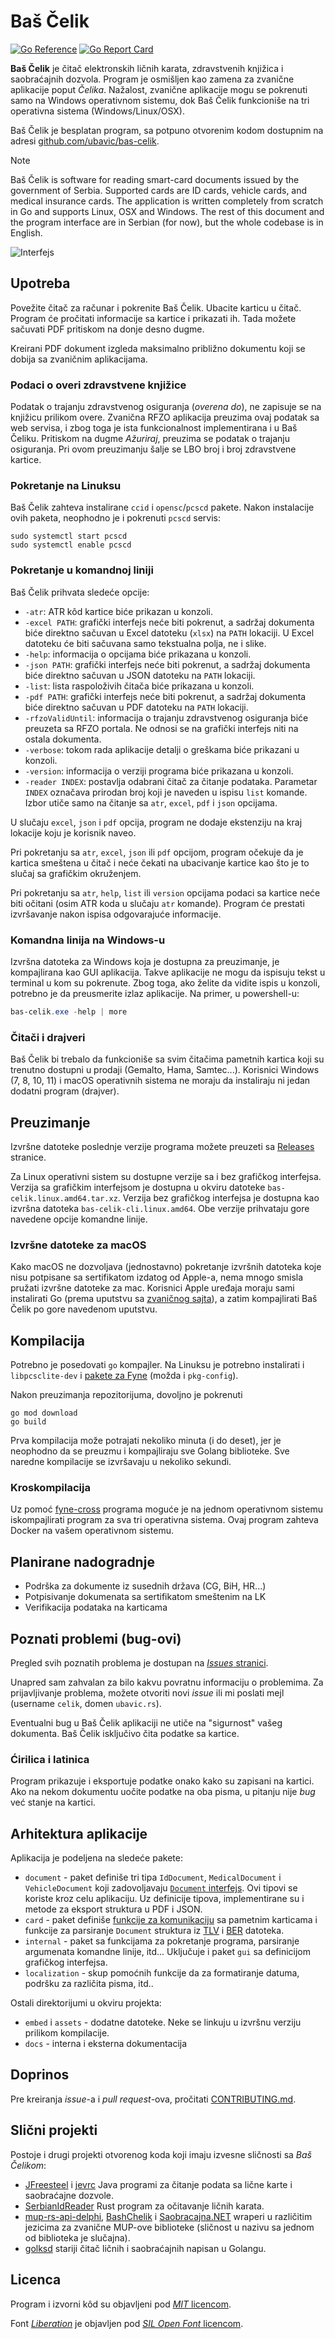 # Baš Čelik

[![Go Reference](https://pkg.go.dev/badge/github.com/ubavic/bas-celik.svg)](https://pkg.go.dev/github.com/ubavic/bas-celik) [![Go Report Card](https://goreportcard.com/badge/github.com/ubavic/bas-celik)](https://goreportcard.com/report/github.com/ubavic/bas-celik)

**Baš Čelik** je čitač elektronskih ličnih karata, zdravstvenih knjižica i saobraćajnih dozvola. Program je osmišljen kao zamena za zvanične aplikacije poput *Čelika*. Nažalost, zvanične aplikacije mogu se pokrenuti samo na Windows operativnom sistemu, dok Baš Čelik funkcioniše na tri operativna sistema (Windows/Linux/OSX).

Baš Čelik je besplatan program, sa potpuno otvorenim kodom dostupnim na adresi [github.com/ubavic/bas-celik](https://github.com/ubavic/bas-celik).

> [!NOTE]
> Baš Čelik is software for reading smart-card documents issued by the government of Serbia. Supported cards are ID cards, vehicle cards, and medical insurance cards. The application is written completely from scratch in Go and supports Linux, OSX and Windows. 
> The rest of this document and the program interface are in Serbian (for now), but the whole codebase is in English.

![Interfejs](assets/ui.png)

## Upotreba

Povežite čitač za računar i pokrenite Baš Čelik. Ubacite karticu u čitač. Program će pročitati informacije sa kartice i prikazati ih. Tada možete sačuvati PDF pritiskom na donje desno dugme.

Kreirani PDF dokument izgleda maksimalno približno dokumentu koji se dobija sa zvaničnim aplikacijama.

### Podaci o overi zdravstvene knjižice

Podatak o trajanju zdravstvenog osiguranja (*overena do*), ne zapisuje se na knjižicu prilikom overe. Zvanična RFZO aplikacija preuzima ovaj podatak sa web servisa, i zbog toga je ista funkcionalnost implementirana i u Baš Čeliku. Pritiskom na dugme *Ažuriraj*, preuzima se podatak o trajanju osiguranja. Pri ovom preuzimanju šalje se LBO broj i broj zdravstvene kartice.

### Pokretanje na Linuksu

Baš Čelik zahteva instalirane `ccid` i `opensc`/`pcscd` pakete. Nakon instalacije ovih paketa, neophodno je i pokrenuti `pcscd` servis:

```
sudo systemctl start pcscd
sudo systemctl enable pcscd
```

### Pokretanje u komandnoj liniji

Baš Čelik prihvata sledeće opcije:
 
 + `-atr`: ATR kôd kartice biće prikazan u konzoli. 
 + `-excel PATH`: grafički interfejs neće biti pokrenut, a sadržaj dokumenta biće direktno sačuvan u Excel datoteku (`xlsx`) na `PATH` lokaciji. U Excel datoteku će biti sačuvana samo tekstualna polja, ne i slike.
 + `-help`: informacija o opcijama biće prikazana u konzoli.
 + `-json PATH`: grafički interfejs neće biti pokrenut, a sadržaj dokumenta biće direktno sačuvan u JSON datoteku na `PATH` lokaciji.
 + `-list`: lista raspoloživih čitača biće prikazana u konzoli.
 + `-pdf PATH`: grafički interfejs neće biti pokrenut, a sadržaj dokumenta biće direktno sačuvan u PDF datoteku na `PATH` lokaciji.
 + `-rfzoValidUntil`: informacija o trajanju zdravstvenog osiguranja biće preuzeta sa RFZO portala. Ne odnosi se na grafički interfejs niti na ostala dokumenta.
 + `-verbose`: tokom rada aplikacije detalji o greškama biće prikazani u konzoli.
 + `-version`: informacija o verziji programa biće prikazana u konzoli.
 + `-reader INDEX`: postavlja odabrani čitač za čitanje podataka. Parametar `INDEX` označava prirodan broj koji je naveden u ispisu `list` komande. Izbor utiče samo na čitanje sa `atr`, `excel`, `pdf` i `json` opcijama.

U slučaju `excel`, `json` i `pdf` opcija, program ne dodaje ekstenziju na kraj lokacije koju je korisnik naveo.

Pri pokretanju sa `atr`, `excel`, `json` ili `pdf` opcijom, program očekuje da je kartica smeštena u čitač i neće čekati na ubacivanje kartice kao što je to slučaj sa grafičkim okruženjem.

Pri pokretanju sa `atr`, `help`, `list` ili `version` opcijama podaci sa kartice neće biti očitani (osim ATR koda u slučaju `atr` komande). Program će prestati izvršavanje nakon ispisa odgovarajuće informacije.

### Komandna linija na Windows-u

Izvršna datoteka za Windows koja je dostupna za preuzimanje, je kompajlirana kao GUI aplikacija. Takve aplikacije ne mogu da ispisuju tekst u terminal u kom su pokrenute. Zbog toga, ako želite da vidite ispis u konzoli, potrebno je da preusmerite izlaz aplikacije. Na primer, u powershell-u:

```powershell
bas-celik.exe -help | more
```

### Čitači i drajveri

Baš Čelik bi trebalo da funkcioniše sa svim čitačima pametnih kartica koji su trenutno dostupni u prodaji (Gemalto, Hama, Samtec...). Korisnici Windows (7, 8, 10, 11) i macOS operativnih sistema ne moraju da instaliraju ni jedan dodatni program (drajver).

## Preuzimanje 

Izvršne datoteke poslednje verzije programa možete preuzeti sa [Releases](https://github.com/ubavic/bas-celik/releases) stranice.

Za Linux operativni sistem su dostupne verzije sa i bez grafičkog interfejsa. Verzija sa grafičkim interfejsom je dostupna u okviru datoteke `bas-celik.linux.amd64.tar.xz`. Verzija bez grafičkog interfejsa je dostupna kao izvršna datoteka `bas-celik-cli.linux.amd64`. Obe verzije prihvataju gore navedene opcije komandne linije.

### Izvršne datoteke za macOS

Kako macOS ne dozvoljava (jednostavno) pokretanje izvršnih datoteka koje nisu potpisane sa sertifikatom izdatog od Apple-a, nema mnogo smisla pružati izvršne datoteke za mac. Korisnici Apple uređaja moraju sami instalirati Go (prema uputstvu sa [zvaničnog sajta](https://go.dev/doc/install)), a zatim kompajlirati Baš Čelik po gore navedenom uputstvu.

## Kompilacija

Potrebno je posedovati `go` kompajler. Na Linuksu je potrebno instalirati i `libpcsclite-dev` i [pakete za Fyne](https://developer.fyne.io/started/#prerequisites) (možda i `pkg-config`).

Nakon preuzimanja repozitorijuma, dovoljno je pokrenuti

```
go mod download
go build
```

Prva kompilacija može potrajati nekoliko minuta (i do deset), jer je neophodno da se preuzmu i kompajliraju sve Golang biblioteke. Sve naredne kompilacije se izvršavaju u nekoliko sekundi.

### Kroskompilacija

Uz pomoć [fyne-cross](https://github.com/fyne-io/fyne-cross) programa moguće je na jednom operativnom sistemu iskompajlirati program za sva tri operativna sistema. Ovaj program zahteva Docker na vašem operativnom sistemu.

## Planirane nadogradnje

 + Podrška za dokumente iz susednih država (CG, BiH, HR...)
 + Potpisivanje dokumenata sa sertifikatom smeštenim na LK
 + Verifikacija podataka na karticama

## Poznati problemi (bug-ovi)

Pregled svih poznatih problema je dostupan na [*Issues* stranici](https://github.com/ubavic/bas-celik/issues).

Unapred sam zahvalan za bilo kakvu povratnu informaciju o problemima. Za prijavljivanje problema, možete otvoriti novi *issue* ili mi poslati mejl (username `celik`, domen `ubavic.rs`).

Eventualni bug u Baš Čelik aplikaciji ne utiče na "sigurnost" vašeg dokumenta. Baš Čelik isključivo čita podatke sa kartice.

### Ćirilica i latinica

Program prikazuje i eksportuje podatke onako kako su zapisani na kartici. Ako na nekom dokumentu uočite podatke na oba pisma, u pitanju nije *bug* već stanje na kartici.

## Arhitektura aplikacije

Aplikacija je podeljena na sledeće pakete:

 + `document` - paket definiše tri tipa `IdDocument`, `MedicalDocument` i `VehicleDocument` koji zadovoljavaju [`Document` interfejs](./document/document.go). Ovi tipovi se koriste kroz celu aplikaciju. Uz definicije tipova, implementirane su i metode za eksport struktura u PDF i JSON.
 + `card` - paket definiše [funkcije za komunikaciju](./card/card.go) sa pametnim karticama i funkcije za parsiranje `Document` struktura iz [TLV](./card/tlv/tlv.go) i [BER](./card/ber/ber.go) datoteka.
 + `internal` - paket sa funkcijama za pokretanje programa, parsiranje argumenata komandne linije, itd... Uključuje i paket `gui` sa definicijom grafičkog interfejsa.
 + `localization` - skup pomoćnih funkcije da za formatiranje datuma, podršku za različita pisma, itd..

Ostali direktorijumi u okviru projekta:
 + `embed` i `assets` - dodatne datoteke. Neke se linkuju u izvršnu verziju prilikom kompilacije.
 + `docs` - interna i eksterna dokumentacija

## Doprinos

Pre kreiranja *issue*-a i *pull request*-ova, pročitati [CONTRIBUTING.md](CONTRIBUTING.md).

## Slični projekti

Postoje i drugi projekti otvorenog koda koji imaju izvesne sličnosti sa *Baš Čelikom*:

 + [JFreesteel](https://github.com/grakic/jfreesteel) i [jevrc](https://github.com/grakic/jevrc) Java programi za čitanje podata sa lične karte i saobraćajne dozvole.
 + [SerbianIdReader](https://github.com/lazarbankovic/serbianIdReader) Rust program za očitavanje ličnih karata.
 + [mup-rs-api-delphi](https://github.com/obucina/mup-rs-api-delphi), [BashChelik](https://github.com/neman/BashChelik) i [Saobracajna.NET](https://github.com/clearpath/Saobracajna.NET) wraperi u različitim jezicima za zvanične MUP-ove biblioteke (sličnost u nazivu sa jednom od biblioteka je slučajna).
 + [golksd](https://github.com/dkozic/golksd) stariji čitač ličnih i saobraćajnih napisan u Golangu.

## Licenca 

Program i izvorni kôd su objavljeni pod [*MIT* licencom](LICENSE).

Font [*Liberation*](https://github.com/liberationfonts/liberation-fonts) je objavljen pod [*SIL Open Font* licencom](assets/LICENSE).

